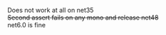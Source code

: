 Does not work at all on net35 \
~~Second assert fails on any mono and release net48~~ \
net6.0 is fine

